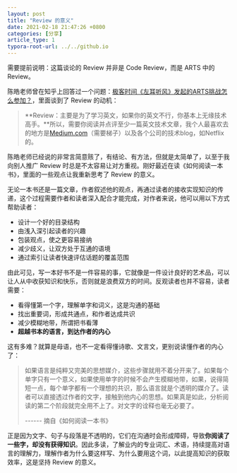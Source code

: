 ```yaml
---
layout: post
title: "Review 的意义"
date: 2021-02-18 21:47:26 +0800
categories: [分享]
article_type: 1
typora-root-url: ../../github.io
---
```


需要提前说明：这篇谈论的 Review 并非是 Code Review，而是 ARTS 中的 Review。

陈皓老师曾在知乎上回答过一个问题：[极客时间《左耳听风》发起的ARTS挑战怎么参加？](https://www.zhihu.com/question/301150832/answer/529809529)，里面谈到了 Review 的动机：

> **Review：主要是为了学习英文，如果你的英文不行，你基本上无缘技术高手。**所以，需要你阅读并点评至少一篇英文技术文章，我个人最喜欢去的地方是[Medium.com](https://medium.com/)（需要梯子）以及各个公司的技术blog，如Netflix的。

陈皓老师已经说的非常言简意赅了，有结论、有方法，但就是太简单了，以至于我向别人推广 Review 时总是不太容易让对方重视。刚好最近在读《如何阅读一本书》，里面的一些观点让我重新思考了 Review 的意义。

无论一本书还是一篇文章，作者叙述他的观点，再通过读者的接收实现知识的传递，这个过程需要作者和读者深入配合才能完成，对作者来说，他可以用以下方式帮助读者：

- 设计一个好的目录结构
- 由浅入深引起读者的兴趣
- 包装观点，使之更容易接纳
- 减少歧义，让双方处于互通的语境
- 通过索引让读者快速评估话题的覆盖范围

由此可见，写一本好书不是一件容易的事，它就像是一件设计良好的艺术品，可以让人从中收获知识和快乐，否则就是浪费双方的时间。反观读者也并不容易，读者需要：

- 看得懂第一个字，理解单字和词义，这是沟通的基础
- 找出重要词，形成共通点，和作者达成共识
- 减少模糊地带，所谓把书看薄
- **超越书本的语言，到达作者的内心**

这有多难？就算是母语，也不一定看得懂诗歌、文言文，更别说读懂作者的内心了：

> 如果语言是纯粹又完美的思想媒介，这些步骤就用不着分开来了。如果每个单字只有一个意义，如果使用单字的时候不会产生模糊地带，如果，说得简短一点，每个单字都有一个理想的共识，那么语言就是个透明的媒介了。读者可以直接透过作者的文字，接触到他内心的思想。如果真是如此，分析阅读的第二个阶段就完全用不上了。对文字的诠释也毫无必要了。
>
> ------ 摘自《如何阅读一本书》

正是因为文字、句子与段落是不透明的，它们在沟通时会形成障碍，导致**你阅读了一些字，却没有获得知识**。因此多读，了解业内的专业词汇、术语，持续提高对语言的理解力，理解作者为什么要这样写、为什么要用这个词，以此提高知识的获取效率，这是坚持 Review 的意义。

